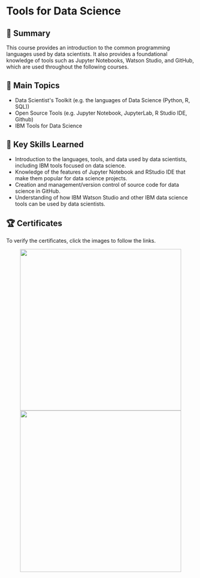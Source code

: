 # Tools for Data Science

## 📄 Summary 
This course provides an introduction to the common programming languages used by data scientists. It also provides a foundational knowledge of tools such as Jupyter Notebooks, Watson Studio, and GitHub, which are used throughout the following courses. 

## 📑 Main Topics 
- Data Scientist's Toolkit (e.g. the languages of Data Science (Python, R, SQL))
- Open Source Tools (e.g. Jupyter Notebook, JupyterLab, R Studio IDE, Github)
- IBM Tools for Data Science

## 🔑 Key Skills Learned 
- Introduction to the languages, tools, and data used by data scientists, including IBM tools focused on data science. 
- Knowledge of the features of Jupyter Notebook and RStudio IDE that make them popular for data science projects.
- Creation and management/version control of source code for data science in GitHub.
- Understanding of how IBM Watson Studio and other IBM data science tools can be used by data scientists.

## 🏆 Certificates 
To verify the certificates, click the images to follow the links.

<p align="middle">
  <a href="https://coursera.org/share/2b49e2adba9da8ac397c6b8d514e37a7"><img src="https://user-images.githubusercontent.com/83081141/234757824-4dda3ffa-9758-4891-8add-2289ff581463.png" height="430"></a>
  <a href="https://www.credly.com/badges/00b77232-8f35-46[Uploading Coursera PLTESWXQ7QXA.pdf…]()
14-9e08-bf167f9e4773/public_url"><img src="https://user-images.githubusercontent.com/84391594/152700934-cf123b23-733f-4ec4-997c-5a73c98b8438.png" height="430"></a>
</p>

